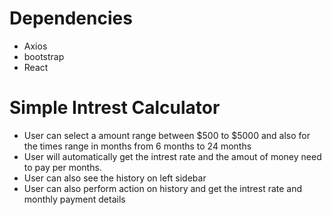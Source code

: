 # Dependencies
- Axios
- bootstrap
- React

# Simple Intrest Calculator 
- User can select a amount range between $500 to $5000 and also for the times range in months from 6 months to 24 months
- User will automatically get the intrest rate and the amout of money need to pay per months.
- User can also see the history on left sidebar
- User can also perform action on history and get the intrest rate and monthly payment details











